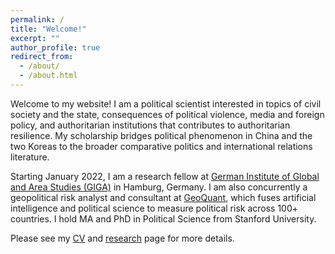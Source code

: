 ```yaml
---
permalink: /
title: "Welcome!"
excerpt: ""
author_profile: true
redirect_from:
  - /about/
  - /about.html
---
```

Welcome to my website! I am a political scientist interested in topics of civil society and the state, consequences of political violence, media and foreign policy, and authoritarian institutions that contributes to authoritarian resilience. My scholarship bridges political phenomenon in China and the two Koreas to the broader comparative politics and international relations literature.

Starting January 2022, I am a research fellow at [German Institute of Global and Area Studies (GIGA)](https://www.giga-hamburg.de/en/) in Hamburg, Germany. I am also concurrently a geopolitical risk analyst and consultant at [GeoQuant](https://geoquant.com/), which fuses artificial intelligence and political science to measure political risk across 100+ countries. I hold MA and PhD in Political Science from Stanford University.

Please see my [CV](https://ehsong.github.io/files/SONG_CV2.pdf) and [research](https://ehsong.github.io/research/) page for more details.

